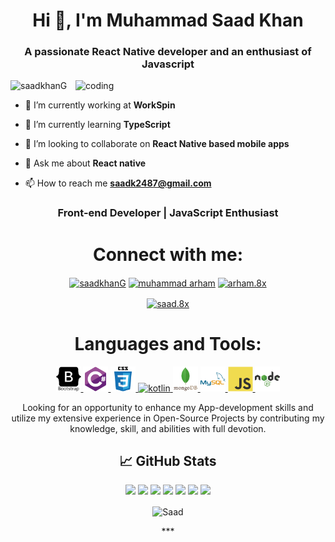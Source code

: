 <h1 align="center">Hi 👋, I'm Muhammad Saad Khan</h1>
<h3 align="center">A passionate React Native developer and an enthusiast of Javascript</h3>
<img align="right" alt="coding" width="400" src="https://cdn.dribbble.com/users/1162077/screenshots/3848914/programmer.gif">




<p align="left"> <img src="https://komarev.com/ghpvc/?username=saadkhanG&label=Profile%20views&color=0e75b6&style=flat" alt="saadkhanG" /> </p>


- 🔭 I’m currently working at **WorkSpin**

- 🌱 I’m currently learning **TypeScript**

- 👯 I’m looking to collaborate on **React Native based mobile apps**

- 💬 Ask me about **React native**

- 📫 How to reach me **saadk2487@gmail.com**

<h3 align="center">Front-end Developer | JavaScript Enthusiast </h3>
   <div align="center">
<!-- <h1 align="center">Achievement 🏆</h1>
<p align="center"><img src="https://github-profile-trophy.vercel.app/?username=arham-12336&theme=darkhub" /></a> </p> -->
<h1 align="center">Connect with me:</h3>
<p align="center">

<a href="https://www.linkedin.com/in/saad-khan-5a4167236?utm_source=share&utm_campaign=share_via&utm_content=profile&utm_medium=android_app" target="blank"><img align="center" src="https://raw.githubusercontent.com/rahuldkjain/github-profile-readme-generator/master/src/images/icons/Social/linked-in-alt.svg" alt="saadkhanG" height="30" width="40" /></a>
<a href="https://www.facebook.com/saadkhan2020?mibextid=vk8aRt" target="blank"><img align="center" src="https://raw.githubusercontent.com/rahuldkjain/github-profile-readme-generator/master/src/images/icons/Social/facebook.svg" alt="muhammad arham" height="30" width="40" /></a>
<a href="[https://instagram.com/arham.8x](https://www.instagram.com/saaad_here/)" target="blank"><img align="center" src="https://raw.githubusercontent.com/rahuldkjain/github-profile-readme-generator/master/src/images/icons/Social/instagram.svg" alt="arham.8x" height="30" width="40" /></a>

<a href="https://www.behance.net/saadkhan264" target="blank"><img align="center" src="https://seeklogo.com/images/B/behance-logo-1373E40919-seeklogo.com.png" alt="saad.8x" height="30" width="40" /></a>

</p>

<h1 align="center">Languages and Tools:</h1>
<p align="center"> <a href="https://getbootstrap.com" target="_blank" rel="noreferrer"> <img src="https://raw.githubusercontent.com/devicons/devicon/master/icons/bootstrap/bootstrap-plain-wordmark.svg" alt="bootstrap" width="40" height="40"/> </a> <a href="https://www.w3schools.com/cs/" target="_blank" rel="noreferrer"> <img src="https://raw.githubusercontent.com/devicons/devicon/master/icons/csharp/csharp-original.svg" alt="csharp" width="40" height="40"/> </a> <a href="https://www.w3schools.com/css/" target="_blank" rel="noreferrer"> <img src="https://raw.githubusercontent.com/devicons/devicon/master/icons/css3/css3-original-wordmark.svg" alt="css3" width="40" height="40"/> </a> <a href="https://kotlinlang.org" target="_blank" rel="noreferrer"> <img src="https://www.vectorlogo.zone/logos/kotlinlang/kotlinlang-icon.svg" alt="kotlin" width="40" height="40"/> </a> <a href="https://www.mongodb.com/" target="_blank" rel="noreferrer"> <img src="https://raw.githubusercontent.com/devicons/devicon/master/icons/mongodb/mongodb-original-wordmark.svg" alt="mongodb" width="40" height="40"/> </a> <a href="https://www.mysql.com/" target="_blank" rel="noreferrer"> <img src="https://raw.githubusercontent.com/devicons/devicon/master/icons/mysql/mysql-original-wordmark.svg" alt="mysql" width="40" height="40"/> </a> <a href="https://developer.mozilla.org/en-US/docs/Web/JavaScript" target="_blank" rel="noreferrer"> <img src="https://raw.githubusercontent.com/devicons/devicon/master/icons/javascript/javascript-original.svg" alt="javascript" width="40" height="40"/> </a> <a href="https://nodejs.org" target="_blank" rel="noreferrer"> <img src="https://raw.githubusercontent.com/devicons/devicon/master/icons/nodejs/nodejs-original-wordmark.svg" alt="nodejs" width="40" height="40"/> </a> </p>

Looking for an opportunity to enhance my App-development skills and utilize my extensive experience in Open-Source Projects by contributing my knowledge, skill, and abilities with full devotion.


## &#x1f4c8; GitHub Stats

[![](https://stats.quine.sh/saadkhanG/dependencies?theme=dark)](https://quine.sh?utm_source=widgets&utm_campaign=saadkhanG)
[![](https://stats.quine.sh/saadkhanG/github?theme=dark)](https://quine.sh?utm_source=widgets&utm_campaign=saadkhanG)
![](http://github-profile-summary-cards.vercel.app/api/cards/stats?username=saadkhanG&theme=nord_dark)
![](http://github-profile-summary-cards.vercel.app/api/cards/productive-time?username=saadkhanG&theme=nord_dark&utcOffset=8)
![](http://github-profile-summary-cards.vercel.app/api/cards/most-commit-language?username=saadkhanG&theme=nord_dark)
![](http://github-profile-summary-cards.vercel.app/api/cards/repos-per-language?username=saadkhanG&theme=nord_dark)
![](http://github-profile-summary-cards.vercel.app/api/cards/profile-details?username=saadkhanG&theme=nord_dark)
<div align="center">
<p><img align="center" src="https://github-readme-streak-stats.herokuapp.com/?user=saadkhanG&layout=compact&theme=dark" alt="Saad"/></p>
  </div>
***
